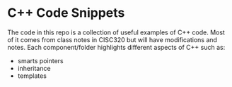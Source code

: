 # C++ Code Snippets
The code in this repo is a collection of useful examples of C++ code. 
Most of it comes from class notes in CISC320 but will have modifications and notes.
Each component/folder highlights different aspects of C++ such as:
- smarts pointers
- inheritance
- templates